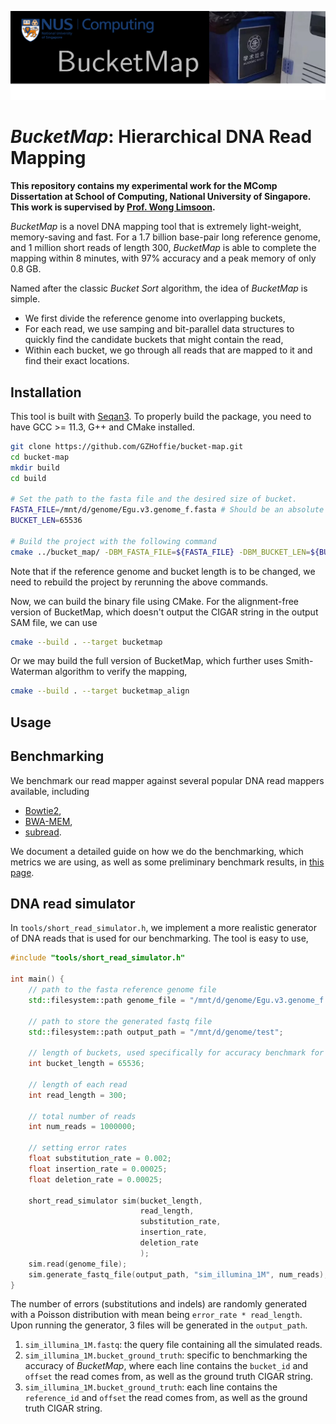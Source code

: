 <p align="center">
  <img src="./bucketmap-logo.png"/>
</p>

# *BucketMap*: Hierarchical DNA Read Mapping

**This repository contains my experimental work for the MComp Dissertation at School of Computing, National University of Singapore. This work is supervised by [Prof. Wong Limsoon](https://www.comp.nus.edu.sg/~wongls/).**

*BucketMap* is a novel DNA mapping tool that is extremely light-weight, memory-saving and fast. For a 1.7 billion base-pair long reference genome, and 1 million short reads of length 300, *BucketMap* is able to complete the mapping within 8 minutes, with 97% accuracy and a peak memory of only 0.8 GB.

Named after the classic *Bucket Sort* algorithm, the idea of *BucketMap* is simple.

- We first divide the reference genome into overlapping buckets,
- For each read, we use samping and bit-parallel data structures to quickly find the candidate buckets that might contain the read,
- Within each bucket, we go through all reads that are mapped to it and find their exact locations.

## Installation

This tool is built with [Seqan3](https://docs.seqan.de/seqan/3-master-user/index.html). To properly build the package, you need to have GCC >= 11.3, G++ and CMake installed.

```bash
git clone https://github.com/GZHoffie/bucket-map.git
cd bucket-map
mkdir build
cd build

# Set the path to the fasta file and the desired size of bucket.
FASTA_FILE=/mnt/d/genome/Egu.v3.genome_f.fasta # Should be an absolute path to the genome file.
BUCKET_LEN=65536

# Build the project with the following command
cmake ../bucket_map/ -DBM_FASTA_FILE=${FASTA_FILE} -DBM_BUCKET_LEN=${BUCKET_LEN}
```
Note that if the reference genome and bucket length is to be changed, we need to rebuild the project by rerunning the above commands.


Now, we can build the binary file using CMake. For the alignment-free version of BucketMap, which doesn't output the CIGAR string in the output SAM file, we can use

```bash
cmake --build . --target bucketmap
```

Or we may build the full version of BucketMap, which further uses Smith-Waterman algorithm to verify the mapping,

```bash
cmake --build . --target bucketmap_align
```

## Usage




## Benchmarking

We benchmark our read mapper against several popular DNA read mappers available, including

- [Bowtie2](https://bowtie-bio.sourceforge.net/bowtie2/manual.shtml), 
- [BWA-MEM](https://bio-bwa.sourceforge.net/), 
- [subread](https://github.com/ShiLab-Bioinformatics/subread).

We document a detailed guide on how we do the benchmarking, which metrics we are using, as well as some preliminary benchmark results, in [this page](./bucket_map/benchmark/README.md).

## DNA read simulator

In `tools/short_read_simulator.h`, we implement a more realistic generator of DNA reads that is used for our benchmarking. The tool is easy to use,

```C++
#include "tools/short_read_simulator.h"

int main() {
    // path to the fasta reference genome file
    std::filesystem::path genome_file = "/mnt/d/genome/Egu.v3.genome_f.fasta";

    // path to store the generated fastq file
    std::filesystem::path output_path = "/mnt/d/genome/test";

    // length of buckets, used specifically for accuracy benchmark for BucketMap
    int bucket_length = 65536;

    // length of each read
    int read_length = 300;

    // total number of reads
    int num_reads = 1000000;

    // setting error rates 
    float substitution_rate = 0.002;
    float insertion_rate = 0.00025;
    float deletion_rate = 0.00025;

    short_read_simulator sim(bucket_length, 
                             read_length, 
                             substitution_rate, 
                             insertion_rate, 
                             deletion_rate
                             );
    sim.read(genome_file);
    sim.generate_fastq_file(output_path, "sim_illumina_1M", num_reads);
}
```

The number of errors (substitutions and indels) are randomly generated with a Poisson distribution with mean being `error_rate * read_length`. Upon running the generator, 3 files will be generated in the `output_path`.

1. `sim_illumina_1M.fastq`: the query file containing all the simulated reads.
2. `sim_illumina_1M.bucket_ground_truth`: specific to benchmarking the accuracy of *BucketMap*, where each line contains the `bucket_id` and `offset` the read comes from, as well as the ground truth CIGAR string.
3. `sim_illumina_1M.bucket_ground_truth`: each line contains the `reference_id` and `offset` the read comes from, as well as the ground truth CIGAR string.